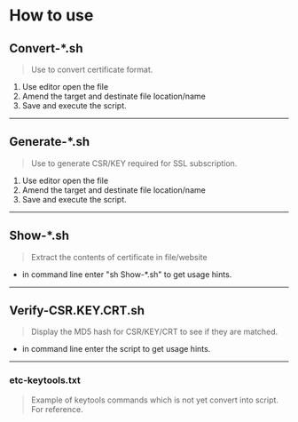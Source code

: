 # How to use #
## Convert-*.sh
>Use to convert certificate format.
1. Use editor open the file
2. Amend the target and destinate file location/name
3. Save and execute the script.

----
## Generate-*.sh
>Use to generate CSR/KEY required for SSL subscription.
1. Use editor open the file
2. Amend the target and destinate file location/name
3. Save and execute the script.

----
## Show-*.sh
>Extract the contents of certificate in file/website
- in command line enter "sh Show-*.sh" to get usage hints.

----
## Verify-CSR.KEY.CRT.sh
>Display the MD5 hash for CSR/KEY/CRT to see if they are matched.
- in command line enter the script to get usage hints.

----
### etc-keytools.txt
>Example of keytools commands which is not yet convert into script.  For reference.


